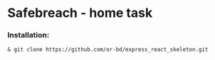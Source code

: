 # Safebreach - home task

### Installation:

```
& git clone https://github.com/or-bd/express_react_skeleton.git
```

